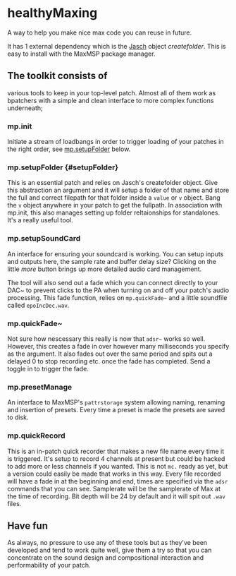 # healthyMaxing
A way to help you make nice max code you can reuse in future.

It has 1 external dependency which is the [Jasch](https://www.jasch.ch/focus.html) object *createfolder*. This is easy to install with the MaxMSP package manager. 

## The toolkit consists of
various tools to keep in your top-level patch. Almost all of them work as bpatchers with a simple and clean interface to more complex functions underneath;

### mp.init
Initiate a stream of loadbangs in order to trigger loading of your patches in the right order, see [mp.setupFolder](#setupFolder) below.

### mp.setupFolder {#setupFolder}
This is an essential patch and relies on Jasch's createfolder object. Give this abstraction an argument and it will setup a folder of that name and store the full and correct filepath for that folder inside a `value` or `v` object. Bang the `v` object anywhere in your patch to get the fullpath. In association with mp.init, this also manages setting up folder reltaionships for standalones. It's a really useful tool.

### mp.setupSoundCard
An interface for ensuring your soundcard is working. You can setup inputs and outputs here, the sample rate and buffer delay size? Clicking on the little *more* button brings up more detailed audio card management. 

The tool will also send out a fade which you can connect directly to your DAC~ to prevent clicks to the PA when turning on and off your patch's audio processing. This fade function, relies on `mp.quickFade~` and a little soundfile called `epoIncDec.wav`.

### mp.quickFade~
Not sure how nescessary this really is now that `adsr~` works so well. However, this creates a fade in over however many milliseconds you specify as the argument.  It also fades out over the same period and spits out a delayed 0 to stop recording etc. once the fade has completed. Send a toggle in to trigger the fade. 

### mp.presetManage
An interface to MaxMSP's `pattrstorage` system allowing naming, renaming and insertion of presets. Every time a preset is made the presets are saved to disk. 

### mp.quickRecord
This is an in-patch quick recorder that makes a new file name every time it is triggered. It's setup to record 4 channels at present but could be hacked to add more or less channels if you wanted. This is not `mc.` ready as yet, but a version could easily be made that works in this way. Every file recorded will have a fade in at the beginning and end, times are specified via the `adsr` commands that you can see. Samplerate will be the samplerate of Max at the time of recording. Bit depth will be 24 by default and it will spit out `.wav` files. 

## Have fun
As always, no pressure to use any of these tools but as they've been developed and tend to work quite well, give them a try so that you can concentrate on the sound design and compositional interaction and performability of your patch.
